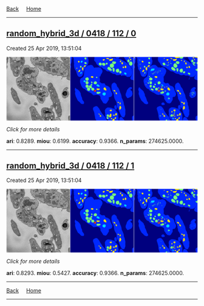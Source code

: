 
[Back](..)&nbsp;&nbsp;&nbsp;&nbsp;&nbsp;[Home](https://leapmanlab.github.io/snapshots)

---

<div class="summary"><a href="0"><h2>random_hybrid_3d / 0418 / 112 / 0</h2></a><p>Created 25 Apr 2019, 13:51:04
</p><a href="0"><img src="0/media/summary.png" align="center"></a><p>
<i>Click for more details</i>
</p></div>

**ari**: 0.8289. **miou**: 0.6199. **accuracy**: 0.9366. **n_params**: 274625.0000. 

---

<div class="summary"><a href="1"><h2>random_hybrid_3d / 0418 / 112 / 1</h2></a><p>Created 25 Apr 2019, 13:51:04
</p><a href="1"><img src="1/media/summary.png" align="center"></a><p>
<i>Click for more details</i>
</p></div>

**ari**: 0.8293. **miou**: 0.5427. **accuracy**: 0.9366. **n_params**: 274625.0000. 

---

[Back](..)&nbsp;&nbsp;&nbsp;&nbsp;&nbsp;[Home](https://leapmanlab.github.io/snapshots)

---